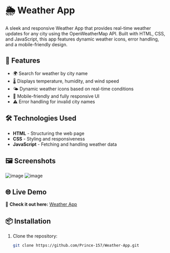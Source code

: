 # 🌦️ Weather App

A sleek and responsive Weather App that provides real-time weather updates for any city using the OpenWeatherMap API. Built with HTML, CSS, and JavaScript, this app features dynamic weather icons, error handling, and a mobile-friendly design.

## 🚀 Features
- 🌍 Search for weather by city name
- 🌡️ Displays temperature, humidity, and wind speed
- 🌤️ Dynamic weather icons based on real-time conditions
- 📱 Mobile-friendly and fully responsive UI
- ⚠️ Error handling for invalid city names

## 🛠️ Technologies Used
- **HTML** - Structuring the web page  
- **CSS** - Styling and responsiveness  
- **JavaScript** - Fetching and handling weather data
## 🖼️ Screenshots
![image](https://github.com/user-attachments/assets/c954099c-16ef-4044-a990-809cd442197a)
![image](https://github.com/user-attachments/assets/5053e66b-eca2-4a97-a428-381695aa36c9)

## 🌐 Live Demo
🔗 **Check it out here:** [Weather App](https://tangerine-kulfi-66f554.netlify.app/)  

## 📦 Installation
1. Clone the repository:
   ```bash
   git clone https://github.com/Prince-157/Weather-App.git

